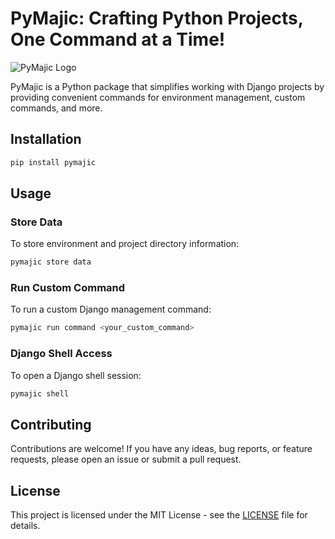 # PyMajic: Crafting Python Projects, One Command at a Time!
![PyMajic Logo](https://github.com/Codewithshagbaor/PyMajic/assets/67190277/9a12d4a9-07c5-446e-a392-55e1457f3292)

PyMajic is a Python package that simplifies working with Django projects by providing convenient commands for environment management, custom commands, and more.

## Installation

```bash
pip install pymajic
```

## Usage

### Store Data

To store environment and project directory information:

```bash
pymajic store data
```

### Run Custom Command

To run a custom Django management command:

```bash
pymajic run command <your_custom_command>
```

### Django Shell Access

To open a Django shell session:

```bash
pymajic shell
```

## Contributing

Contributions are welcome! If you have any ideas, bug reports, or feature requests, please open an issue or submit a pull request.

## License

This project is licensed under the MIT License - see the [LICENSE](LICENSE) file for details.
